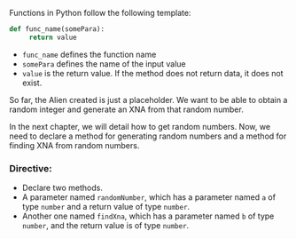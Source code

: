 Functions in Python follow the following template:

```Python
def func_name(somePara):
     return value
```

- `func_name` defines the function name
- `somePara` defines the name of the input value
- `value` is the return value. If the method does not return data, it does not exist.

So far, the Alien created is just a placeholder. We want to be able to obtain a random integer and generate an XNA from that random number.

In the next chapter, we will detail how to get random numbers. Now, we need to declare a method for generating random numbers and a method for finding XNA from random numbers.

### Directive:

- Declare two methods.
- A parameter named `randomNumber`, which has a parameter named `a` of type `number` and a return value of type `number`.
- Another one named `findXna`, which has a parameter named `b` of type `number`, and the return value is of type `number`.
